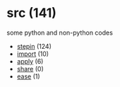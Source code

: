 # src (141)
some python and non-python codes

+ [stepin](stepin/README.md) (124)
+ [import](import/README.md) (10)
+ [apply](apply/README.md) (6)
+ [share](share/README.md) (0)
+ [ease](ease/README.md) (1)
